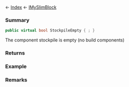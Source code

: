 ← [Index](Api-Index) ← [IMySlimBlock](VRage.Game.ModAPI.Ingame.IMySlimBlock)

### Summary

```csharp
public virtual bool StockpileEmpty { ; }
```

The component stockpile is empty (no build components)

### Returns

### Example

### Remarks

